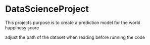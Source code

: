 # DataScienceProject
This projects purpose is to create a prediction model for the world happiness score

adjust the path of the dataset when reading before running the code

